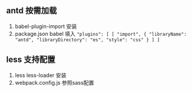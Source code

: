 ## antd 按需加载

1. babel-plugin-import 安装
2. package.json babel 填入 `"plugins": [ [ "import", { "libraryName": "antd", "libraryDirectory": "es", "style": "css" } ] ]`

## less 支持配置

1. less less-loader 安装
2. webpack.config.js 参照sass配置
